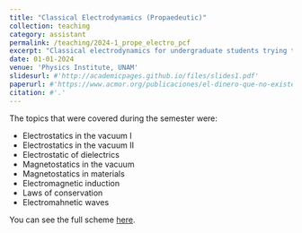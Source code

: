 ```yaml
---
title: "Classical Electrodynamics (Propaedeutic)"
collection: teaching
category: assistant
permalink: /teaching/2024-1_prope_electro_pcf
excerpt: "Classical electrodynamics for undergraduate students trying to enter to the Postgraduate in Physical Sciences UNAM (semester 2024-1)"
date: 01-01-2024
venue: 'Physics Institute, UNAM'
slidesurl: #'http://academicpages.github.io/files/slides1.pdf'
paperurl: #'https://www.acmor.org/publicaciones/el-dinero-que-no-existe-criptomonedas-y-energ-as-renovables'
citation: #'.'
---
```


The topics that were covered during the semester were:
- Electrostatics in the vacuum I
- Electrostatics in the vacuum II
- Electrostatic of dielectrics
- Magnetostatics in the vacuum
- Magnetostatics in materials
- Electromagnetic induction
- Laws of conservation
- Electromahnetic waves

You can see the full scheme [here](https://www.posgrado.fisica.unam.mx/files/PropeElectromagnetismo2015.pdf).